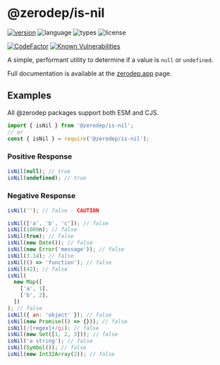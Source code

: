 # @zerodep/is-nil

[![version](https://img.shields.io/npm/v/@zerodep/is-nil?style=flat-square&color=blue)](https://www.npmjs.com/package/@zerodep/is-nil)
![language](https://img.shields.io/badge/typescript-100%25-blue?style=flat-square)
![types](https://img.shields.io/badge/types-included-blue?style=flat-square)
![license](https://img.shields.io/github/license/cdepage/zerodep?color=blue&style=flat-square)

[![CodeFactor](https://www.codefactor.io/repository/github/cdepage/zerodep/badge)](https://www.codefactor.io/repository/github/cdepage/zerodep)
[![Known Vulnerabilities](https://snyk.io/test/github/cdepage/zerodep/badge.svg)](https://snyk.io/test/github/cdepage/zerodep)

A simple, performant utility to determine if a value is `null` or `undefined`.

Full documentation is available at the [zerodep.app](http://zerodep.app/#/is/nil) page.

## Examples

All @zerodep packages support both ESM and CJS.

```javascript
import { isNil } from '@zerodep/is-nil';
// or
const { isNil } = require('@zerodep/is-nil');
```

### Positive Response

```javascript
isNil(null); // true
isNil(undefined); // true
```

### Negative Response

```javascript
isNil(''); // false - CAUTION

isNil(['a', 'b', 'c']); // false
isNil(1000n); // false
isNil(true); // false
isNil(new Date()); // false
isNil(new Error('message')); // false
isNil(3.14); // false
isNil(() => 'function'); // false
isNil(42); // false
isNil(
  new Map([
    ['a', 1],
    ['b', 2],
  ])
); // false
isNil({ an: 'object' }); // false
isNil(new Promise(() => {})); // false
isNil(/[regex]+/gi); // false
isNil(new Set([1, 2, 3])); // false
isNil('a string'); // false
isNil(Symbol()); // false
isNil(new Int32Array(2)); // false
```
